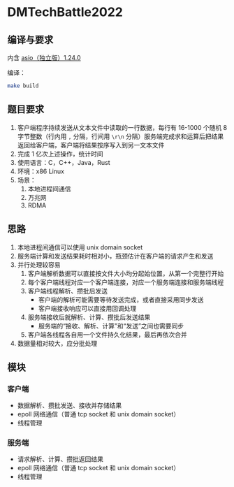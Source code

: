 # DMTechBattle2022
## 编译与要求
内含 [asio（独立版）1.24.0](http://think-async.com/Asio/)

编译：
```bash
make build
```

## 题目要求
1. 客户端程序持续发送从文本文件中读取的一行数据，每行有 16-1000 个随机 8 字节整数（行内用 `,` 分隔，行间用 `\r\n` 分隔）服务端完成求和运算后把结果返回给客户端，客户端将结果按序写入到另一文本文件
2. 完成 1 亿次上述操作，统计时间
3. 使用语言：C，C++，Java，Rust
4. 环境：x86 Linux
5. 场景：
    1. 本地进程间通信
    2. 万兆网
    3. RDMA

## 思路
1. 本地进程间通信可以使用 unix domain socket
2. 服务端计算和发送结果耗时相对小，瓶颈估计在客户端的请求产生和发送
3. 并行处理较容易
    1. 客户端解析数据可以直接按文件大小均分起始位置，从第一个完整行开始
    2. 每个客户端线程对应一个客户端连接，对应一个服务端连接和服务端线程
    3. 客户端线程解析、攒批后发送
        - 客户端的解析可能需要等待发送完成，或者直接采用同步发送
        - 客户端接收响应可以直接用回调处理
    4. 服务端接收后就解析、计算、攒批后发送结果
        - 服务端的“接收、解析、计算”和“发送”之间也需要同步
    5. 客户端各线程各自用一个文件持久化结果，最后再依次合并
4. 数据量相对较大，应分批处理

## 模块
### 客户端
- 数据解析、攒批发送、接收并存储结果
- epoll 网络通信（普通 tcp socket 和 unix domain socket）
- 线程管理

### 服务端
- 请求解析、计算、攒批返回结果
- epoll 网络通信（普通 tcp socket 和 unix domain socket）
- 线程管理
